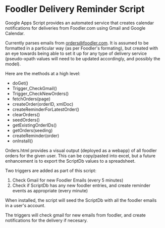 Foodler Delivery Reminder Script
================================

Google Apps Script provides an automated service that creates calendar notifications for deliveries from Foodler.com using Gmail and Google Calendar.

Currently parses emails from orders@foodler.com. It is assumed to be formatted in a particular way (as per Foodler's formating), but created with an eye towards being able to set it up for any type of delivery service (pseudo-xpath values will need to be updated accordingly, and possibly the model).

Here are the methods at a high level:
  * doGet()
  * Trigger_CheckGmail()
  * Trigger_CheckNewOrders()
  * fetchOrders(page)
  * createOrder(orderID, xmlDoc)
  * createReminderForLatestOrder()
  * clearOrders()
  * seedOrders()
  * getExistingOrderIDs()
  * getOrders(seeding)
  * createReminder(order)
  * onInstall()

Orders.html provides a visual output (deployed as a webapp) of all foodler orders for the given user. This can be copy/pasted into excel, but a future enhancement is to export the ScriptDb values to a spreadsheet.

Two triggers are added as part of this script: 
  1. Check Gmail for new Foodler Emails (every 5 minutes)
  2. Check if ScriptDb has any new foodler entries, and create reminder events as appropriate (every minute)

When installed, the script will seed the ScriptDb with all the foodler emails in a user's account. 

The triggers will check gmail for new emails from foodler, and create notifications for the delivery if necesary.